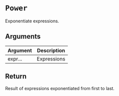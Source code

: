 # `Power`

Exponentiate expressions.

## Arguments

| Argument | Description |
| -------- | ----------- |
| expr...  | Expressions |

## Return

Result of expressions exponentiated from first to last.
